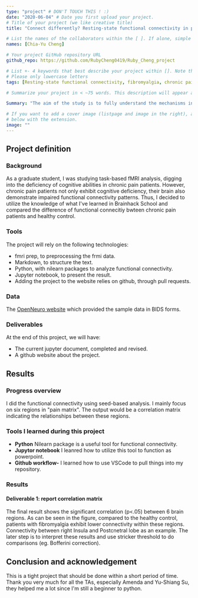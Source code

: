 ```yaml
---
type: "project" # DON'T TOUCH THIS ! :)
date: "2020-06-04" # Date you first upload your project.
# Title of your project (we like creative title)
title: "Connect differently? Resting-state functional connectivity in patients with fibromyalgia (FM) syndrome"

# List the names of the collaborators within the [ ]. If alone, simple put your name within []
names: [Chia-Yu Cheng]

# Your project GitHub repository URL
github_repo: https://github.com/RubyCheng0419/Ruby_Cheng_project

# List +- 4 keywords that best describe your project within []. Note that the project summary also involves a number of key words. Those are listed on top of the [github repository](https://github.com/PSY6983-2021/project_template), click `manage topics`.
# Please only lowercase letters
tags: [Resting-state functional connectivity, fibromyalgia, chronic pain, pain matrix]

# Summarize your project in < ~75 words. This description will appear at the top of your page and on the list page with other projects..

Summary: "The aim of the study is to fully understand the mechanisms involved in FM pathology. To be more specific, we want to know the difference in endogenous pain modulation between FM patients and healthy control. We mainly focus on 6 brain regions included in pain matrix and investigates its connectivities."

# If you want to add a cover image (listpage and image in the right), add it to your directory and indicate the name
# below with the extension.
image: ""
---
```

<!-- This is an html comment and this won't appear in the rendered page. You are now editing the "content" area, the core of your description. Everything that you can do in markdown is allowed below. We added a couple of comments to guide your through documenting your progress. -->

## Project definition

### Background

As a graduate student, I was studying task-based fMRI analysis, digging into the deficiency of cognitive abilities in chronic pain patients. However, chronic pain patients not only exhibit cognitive deficiency, their brain also demonstrate impaired functional connectivity patterns. Thus, I decided to utilize the knowledge of what I've learned in Brainhack School and compared the difference of functional connecitiy bwteen chronic pain patients and healthy control. 

### Tools

The project will rely on the following technologies:
 * fmri prep, to preprocessing the frmi data.
 * Markdown, to structure the text.
 * Python, with nilearn packages to analyze functional connectivity.
 * Jupyter notebook, to present the result. 
 * Adding the project to the website relies on github, through pull requests.

### Data
The [OpenNeuro website](https://openneuro.org/datasets/ds004144/versions/1.0.2) which provided the sample data in BIDS forms.

### Deliverables

At the end of this project, we will have:
 - The current jupyter document, completed and revised.
 - A github website about the project.

## Results

### Progress overview

I did the functional connectivity using seed-based analysis. I mainly focus on six regions in "pain matrix". The output would be a correlation matrix indicating the relationships between these regions. 

### Tools I learned during this project

 * **Python** Nilearn package is a useful tool for functional connectivity.
 * **Jupytor notebook** I leanred how to utilize this tool to function as powerpoint.
 * **Github workflow-** I learned how to use VSCode to pull things into my repository.

### Results

#### Deliverable 1: report correlation matrix

The final result shows the significant correlation (p<.05) between 6 brain regions. 
As can be seen in the figure, compared to the healthy control, patients with fibromyalgia exhibit lower connectivity within these regions. Connectivity between right Insula and Postcnetral lobe as an example. The later step is to interpret these results and use stricker threshold to do comparisons (eg. Bofferini correction). 

## Conclusion and acknowledgement
This is a tight project that should be done within a short period of time. 
Thank you very much for all the TAs, especially Amenda and Yu-Shiang Su, they helped me a lot since I'm still a beginner to python.

